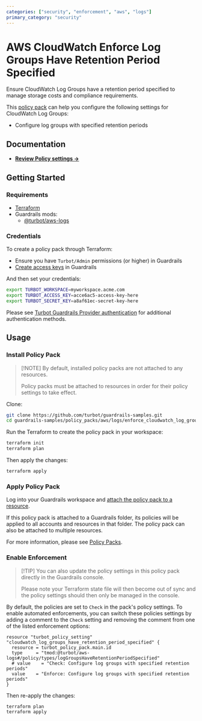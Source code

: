 ```yaml
---
categories: ["security", "enforcement", "aws", "logs"]
primary_category: "security"
---
```


# AWS CloudWatch Enforce Log Groups Have Retention Period Specified

Ensure CloudWatch Log Groups have a retention period specified to manage storage costs and compliance requirements.

This [policy pack](https://turbot.com/guardrails/docs/concepts/policy-packs) can help you configure the following settings for CloudWatch Log Groups:

- Configure log groups with specified retention periods

## Documentation

- **[Review Policy settings →](https://hub.guardrails.turbot.com/policy-packs/enforce_cloudwatch_log_groups_have_retention_period_specified/settings)**

## Getting Started

### Requirements

- [Terraform](https://developer.hashicorp.com/terraform/install)
- Guardrails mods:
  - [@turbot/aws-logs](https://hub.guardrails.turbot.com/mods/aws/mods/aws-logs)

### Credentials

To create a policy pack through Terraform:

- Ensure you have `Turbot/Admin` permissions (or higher) in Guardrails
- [Create access keys](https://turbot.com/guardrails/docs/guides/iam/access-keys#generate-a-new-guardrails-api-access-key) in Guardrails

And then set your credentials:

```sh
export TURBOT_WORKSPACE=myworkspace.acme.com
export TURBOT_ACCESS_KEY=acce6ac5-access-key-here
export TURBOT_SECRET_KEY=a8af61ec-secret-key-here
```

Please see [Turbot Guardrails Provider authentication](https://registry.terraform.io/providers/turbot/turbot/latest/docs#authentication) for additional authentication methods.

## Usage

### Install Policy Pack

> [\!NOTE]
> By default, installed policy packs are not attached to any resources.
>
> Policy packs must be attached to resources in order for their policy settings to take effect.

Clone:

```sh
git clone https://github.com/turbot/guardrails-samples.git
cd guardrails-samples/policy_packs/aws/logs/enforce_cloudwatch_log_groups_have_retention_period_specified
```

Run the Terraform to create the policy pack in your workspace:

```sh
terraform init
terraform plan
```

Then apply the changes:

```sh
terraform apply
```

### Apply Policy Pack

Log into your Guardrails workspace and [attach the policy pack to a resource](https://turbot.com/guardrails/docs/guides/policy-packs#attach-a-policy-pack-to-a-resource).

If this policy pack is attached to a Guardrails folder, its policies will be applied to all accounts and resources in that folder. The policy pack can also be attached to multiple resources.

For more information, please see [Policy Packs](https://turbot.com/guardrails/docs/concepts/policy-packs).

### Enable Enforcement

> [\!TIP]
> You can also update the policy settings in this policy pack directly in the Guardrails console.
>
> Please note your Terraform state file will then become out of sync and the policy settings should then only be managed in the console.

By default, the policies are set to `Check` in the pack's policy settings. To enable automated enforcements, you can switch these policies settings by adding a comment to the `Check` setting and removing the comment from one of the listed enforcement options:

```hcl
resource "turbot_policy_setting" "cloudwatch_log_groups_have_retention_period_specified" {
  resource = turbot_policy_pack.main.id
  type     = "tmod:@turbot/aws-logs#/policy/types/logGroupsHaveRetentionPeriodSpecified"
  # value    = "Check: Configure log groups with specified retention periods"
  value    = "Enforce: Configure log groups with specified retention periods"
}
```

Then re-apply the changes:

```sh
terraform plan
terraform apply
```
